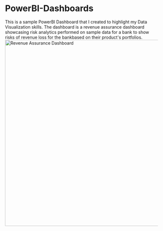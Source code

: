 # PowerBI-Dashboards
This is a sample PowerBI Dashboard that I created to highlight my Data Visualization skills. The dashboard is a revenue assurance dashboard showcasing risk analytics 
performed on sample data for a bank to show risks of revenue loss for the bankbased on their product's portfolios.
<img width="615" alt="Revenue Assurance Dashboard" src="https://user-images.githubusercontent.com/94629583/169004635-d073cd30-3132-4ac6-abd2-cbc427b3b96c.PNG">
